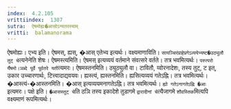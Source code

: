 ```yaml
---
index:  4.2.105
vrittiindex:  1307
sutra:  ऐषमोह्यः�आसोऽन्यतरस्याम्
vritti:  balamanorama 
---
```


ऐषमोह्यः। एभ्य इति। ऐषमस्, ह्यस्, �आस् एतेभ्य इत्यर्थः। वक्ष्यमाणाविति। `सायञ्चिरंप्राहेप्रगेऽव्ययेभ्यष्ट�उठ्युलौ तुट् चे`त्यनेनेति शेषः। ऐषमस्त्यमिति। ऐषमस् इत्यव्ययं वर्तमाने संवत्सरे वर्तते। तत्र भवमित्यर्थः। `परुत्परो र्यैषमो।ञब्दे पूर्वे पूर्वतरे यती`त्यमरः। ऐषमस्तनमिति। ठ्युठ्युलौ वा। टावितौ, य्वोरनादेशः, तस्य तुट्, ट इत्, उकार उच्चारणार्थः, टित्त्वादाद्यवयवः। ह्यस्त्यं, ह्यस्तनमिति। ह्यसित्यव्ययं गतेऽह्नि। तत्र भवमित्यर्थः। �आस्त्यं-�आस्तनमिति। �आस् इत्यव्ययमनागतेऽह्नि। तत्र भवमित्यर्थः। `ह्यो गतेऽनागतेऽह्नि �आः` इत्यमरः। पक्षे इति। `�आसस्तुट् चे`ति ठञि तस्य इकादेशे तुडागमे `द्वारादीनां चे`त्यैजागमे `शौवस्तिक`मित्यपि वक्ष्यमाणं रूपमित्यर्थः। 

